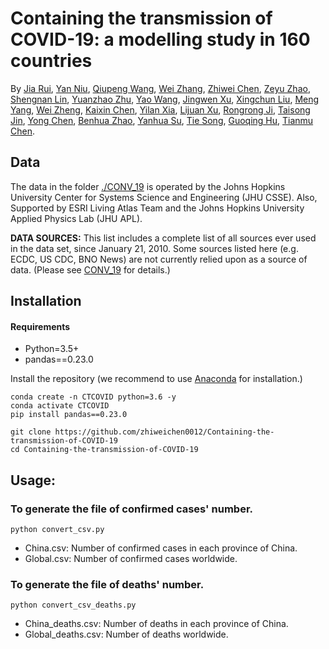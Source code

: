 # Containing the transmission of COVID-19: a modelling study in 160 countries

By [Jia Rui](), [Yan Niu](), [Qiupeng Wang](), [Wei Zhang](), [Zhiwei Chen](), [Zeyu Zhao](), [Shengnan Lin](), [Yuanzhao Zhu](), [Yao Wang](), [Jingwen Xu](), [Xingchun Liu](), [Meng Yang](), [Wei Zheng](), [Kaixin Chen](), [Yilan Xia](), [Lijuan Xu](), [Rongrong Ji](), [Taisong Jin](), [Yong Chen](), [Benhua Zhao](), [Yanhua Su](), [Tie Song](), [Guoqing Hu](), [Tianmu Chen]().



## Data

The data in the folder  [./CONV_19](https://github.com/CSSEGISandData/COVID-19/tree/0689091b310b6d1a8884f7d19fa7a0f35772ac52) is operated by the Johns Hopkins University Center for Systems Science and Engineering (JHU CSSE). Also, Supported by ESRI Living Atlas Team and the Johns Hopkins University Applied Physics Lab (JHU APL).

**DATA SOURCES:** This list includes a complete list of all sources ever used in the data set, since January 21, 2010. Some sources listed here (e.g. ECDC, US CDC, BNO News) are not currently relied upon as a source of data. (Please see  [CONV_19](https://github.com/CSSEGISandData/COVID-19/tree/0689091b310b6d1a8884f7d19fa7a0f35772ac52) for details.)



## Installation

#### Requirements
- Python=3.5+
- pandas==0.23.0

Install the repository (we recommend to use [Anaconda](https://www.anaconda.com/) for installation.)

```
conda create -n CTCOVID python=3.6 -y
conda activate CTCOVID
pip install pandas==0.23.0

git clone https://github.com/zhiweichen0012/Containing-the-transmission-of-COVID-19
cd Containing-the-transmission-of-COVID-19
```



## Usage: 

###  To generate the file of confirmed cases' number.

```
python convert_csv.py
```
- China.csv: Number of confirmed cases in each province of China.
- Global.csv: Number of confirmed cases worldwide.

### To generate the file of deaths' number.
```
python convert_csv_deaths.py
```

- China_deaths.csv: Number of deaths in each province of China.
- Global_deaths.csv: Number of deaths worldwide.